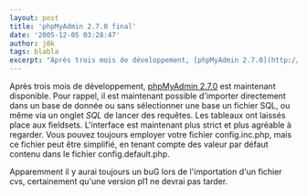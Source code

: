 ```yaml
---
layout: post
title: 'phpMyAdmin 2.7.0 final'
date: '2005-12-05 03:28:47'
author: j0k
tags: blabla
excerpt: "Après trois mois de développement, [phpMyAdmin 2.7.0](http://www.phpmyadmin.net/home_page/downloads.php#2.7.0) est maintenant disponible.     \nPour rappel, il est maintenant possible d'importer directement dans un base de donnée ou sans sélectionner une base un fichier SQL, ou même via un onglet *SQL* de lancer des requêtes.   Les tableaux ont      …"
---
```


Après trois mois de développement, [phpMyAdmin 2.7.0](http://www.phpmyadmin.net/home_page/downloads.php#2.7.0) est maintenant disponible.
Pour rappel, il est maintenant possible d'importer directement dans un base de donnée ou sans sélectionner une base un fichier SQL, ou même via un onglet *SQL* de lancer des requêtes.   Les tableaux ont laissés place aux fieldsets. L'interface est maintenant plus strict et plus agréable à regarder. Vous pouvez toujours employer votre fichier config.inc.php, mais ce fichier peut être simplifié, en tenant compte des valeur par défaut contenu dans le fichier config.default.php.

Apparemment il y aurai toujours un buG lors de l'importation d'un fichier cvs, certainement qu'une version pl1 ne devrai pas tarder.

